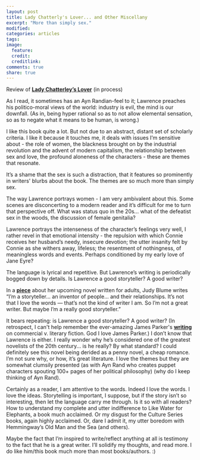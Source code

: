 ```yaml
---
layout: post
title: Lady Chatterly's Lover... and Other Miscellany
excerpt: "More than simply sex."
modified:
categories: articles
tags:
image:
  feature:
  credit:
  creditlink:
comments: true
share: true
---
```


Review of [**Lady Chatterley’s Lover**](http://www.amazon.com/Lady-Chatterleys-Lover-D-H-Lawrence/dp/193425519X) (in process)

As I read, it sometimes has an Ayn Randian-feel to it; Lawrence preaches his politico-moral views of the world: industry is evil, the mind is our downfall. (As in, being hyper rational so as to not allow elemental sensation, so as to negate what it means to be human, is wrong.)

<!-- speaking of which, isn’t this an interesting juxtaposition? Isn’t there simply the world of the mind versus the world of industry? Aren’t you on one side or the other? Aren’t you Ayn Rand or not? Lawrence seems to problematize this modern dichotomy by condemning both the world of the mind and the world of industry. So what, then, does he want?)
 -->
I like this book quite a lot. But not due to an abstract, distant set of scholarly criteria. I like it because it touches me, it deals with issues I’m sensitive about - the role of women, the blackness brought on by the industrial revolution and the advent of modern capitalism, the relationship between sex and love, the profound aloneness of the characters - these are themes that resonate.

<!-- The book resonates but I can see how it wouldn’t resonate with everyone. -->

It’s a shame that the sex is such a distraction, that it features so prominently in writers' blurbs about the book. The themes are so much more than simply sex.

The way Lawrence portrays women - I am very ambivalent about this. Some scenes are disconcerting to a modern reader and it’s difficult for me to turn that perspective off. What was status quo in the 20s... what of the defeatist sex in the woods, the discussion of female genitalia?

Lawrence portrays the intenseness of the character’s feelings very well, I rather revel in that emotional intensity - the repulsion with which Connie receives her husband’s needy, insecure devotion; the utter insanity felt by Connie as she withers away, lifeless; the resentment of nothingness, of meaningless words and events. Perhaps conditioned by my early love of Jane Eyre?

The language is lyrical and repetitive. But Lawrence’s writing is periodically bogged down by details. Is Lawrence a good storyteller? A good writer?

In a [**piece**](http://www.nytimes.com/2015/05/24/magazine/judy-blume-knows-all-your-secrets.html) about her upcoming novel written for adults, Judy Blume writes “I’m a storyteller... an inventor of people... and their relationships. It’s not that I love the words — that’s not the kind of writer I am. So I’m not a great writer. But maybe I’m a really good storyteller.”

It bears repeating: is Lawrence a good storyteller? A good writer? (In retrospect, I can't help remember the ever-amazing James Parker's [**writing**](http://www.nytimes.com/2016/02/21/books/review/where-do-you-draw-the-line-between-commercial-and-literary-fiction.html?rref=collection%2Fcolumn%2Fbookends&action=click&contentCollection=review&region=stream&module=stream_unit&version=latest&contentPlacement=4&pgtype=collection&_r=0) on commercial v. literary fiction. God I love James Parker.) I don’t know that Lawrence is either. I really wonder why he’s considered one of the greatest novelists of the 20th century... is he really? By what standard? I could definitely see this novel being derided as a penny novel, a cheap romance. I’m not sure why, or how, it’s great literature. I love the themes but they are somewhat clumsily presented (as with Ayn Rand who creates puppet characters spouting 100+ pages of her political philosophy) (why do I keep thinking of Ayn Rand).

Certainly as a reader, I am attentive to the words. Indeed I love the words. I love the ideas. Storytelling is important, I suppose, but if the story isn’t so interesting, then let the language carry me through. Is it so with all readers? How to understand my complete and utter indifference to Like Water for Elephants, a book much acclaimed. Or my disgust for the Culture Series books, again highly acclaimed. Or, dare I admit it, my utter boredom with Hemmingway’s Old Man and the Sea (and others).

Maybe the fact that I’m inspired to write/reflect anything at all is testimony to the fact that he is a great writer. I’ll solidify my thoughts, and read more. I do like him/this book much more than most books/authors. :)


<!-- Is reading such an intensely personal endeavor for everyone? You walk into a bookstore and see so many books, and yet, there are maybe a handful of fiction books that actually appeal to me by description, let alone appeal to me after I crack open the book… -->